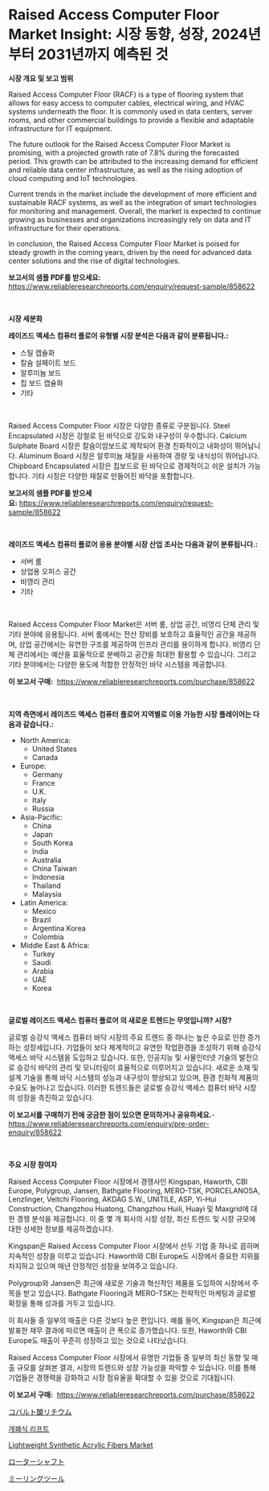 <p><h1>Raised Access Computer Floor Market Insight: 시장 동향, 성장, 2024년부터 2031년까지 예측된 것</h1></p><p><strong>시장 개요 및 보고 범위</strong></p>
<p><p>Raised Access Computer Floor (RACF) is a type of flooring system that allows for easy access to computer cables, electrical wiring, and HVAC systems underneath the floor. It is commonly used in data centers, server rooms, and other commercial buildings to provide a flexible and adaptable infrastructure for IT equipment.</p><p>The future outlook for the Raised Access Computer Floor Market is promising, with a projected growth rate of 7.8% during the forecasted period. This growth can be attributed to the increasing demand for efficient and reliable data center infrastructure, as well as the rising adoption of cloud computing and IoT technologies.</p><p>Current trends in the market include the development of more efficient and sustainable RACF systems, as well as the integration of smart technologies for monitoring and management. Overall, the market is expected to continue growing as businesses and organizations increasingly rely on data and IT infrastructure for their operations.</p><p>In conclusion, the Raised Access Computer Floor Market is poised for steady growth in the coming years, driven by the need for advanced data center solutions and the rise of digital technologies.</p></p>
<p><strong>보고서의 샘플 PDF를 받으세요:</strong> <a href="https://www.reliableresearchreports.com/enquiry/request-sample/858622">https://www.reliableresearchreports.com/enquiry/request-sample/858622</a></p>
<p>&nbsp;</p>
<p><strong>시장 세분화</strong></p>
<p><strong>레이즈드 액세스 컴퓨터 플로어 유형별 시장 분석은 다음과 같이 분류됩니다.:</strong></p>
<p><ul><li>스틸 캡슐화</li><li>칼슘 설페이트 보드</li><li>알루미늄 보드</li><li>칩 보드 캡슐화</li><li>기타</li></ul></p>
<p>&nbsp;</p>
<p><p>Raised Access Computer Floor 시장은 다양한 종류로 구분됩니다. Steel Encapsulated 시장은 강철로 된 바닥으로 강도와 내구성이 우수합니다. Calcium Sulphate Board 시장은 칼슘이암보드로 제작되어 환경 친화적이고 내화성이 뛰어납니다. Aluminum Board 시장은 알루미늄 재질을 사용하여 경량 및 내식성이 뛰어납니다. Chipboard Encapsulated 시장은 칩보드로 된 바닥으로 경제적이고 쉬운 설치가 가능합니다. 기타 시장은 다양한 재질로 만들어진 바닥을 포함합니다.</p></p>
<p><strong>보고서의 샘플 PDF를 받으세요:</strong>&nbsp;<a href="https://www.reliableresearchreports.com/enquiry/request-sample/858622">https://www.reliableresearchreports.com/enquiry/request-sample/858622</a></p>
<p>&nbsp;</p>
<p><strong> 레이즈드 액세스 컴퓨터 플로어 응용 분야별 시장 산업 조사는 다음과 같이 분류됩니다.:</strong></p>
<p><ul><li>서버 룸</li><li>상업용 오피스 공간</li><li>비영리 관리</li><li>기타</li></ul></p>
<p>&nbsp;</p>
<p><p>Raised Access Computer Floor Market은 서버 룸, 상업 공간, 비영리 단체 관리 및 기타 분야에 응용됩니다. 서버 룸에서는 전산 장비를 보호하고 효율적인 공간을 제공하며, 상업 공간에서는 유연한 구조를 제공하여 인프라 관리를 용이하게 합니다. 비영리 단체 관리에서는 예산을 효율적으로 분배하고 공간을 최대한 활용할 수 있습니다. 그리고 기타 분야에서는 다양한 용도에 적합한 안정적인 바닥 시스템을 제공합니다.</p></p>
<p><strong>이 보고서 구매:</strong>&nbsp; <a href="https://www.reliableresearchreports.com/purchase/858622">https://www.reliableresearchreports.com/purchase/858622</a></p>
<p>&nbsp;</p>
<p><strong>지역 측면에서 레이즈드 액세스 컴퓨터 플로어 지역별로 이용 가능한 시장 플레이어는 다음과 같습니다.:</strong></p>
<p><ul>
    <li>
        North America:
        <ul>
            <li>United States</li>
            <li>Canada</li>
        </ul>
    </li>
    <li>
        Europe:
        <ul>
            <li>Germany</li>
            <li>France</li>
            <li>U.K.</li>
            <li>Italy</li>
            <li>Russia</li>
        </ul>
    </li>
    <li>
        Asia-Pacific:
        <ul>
            <li>China</li>
            <li>Japan</li>
            <li>South Korea</li>
            <li>India</li>
            <li>Australia</li>
            <li>China Taiwan</li>
            <li>Indonesia</li>
            <li>Thailand</li>
            <li>Malaysia</li>
        </ul>
    </li>
    <li>
        Latin America:
        <ul>
            <li>Mexico</li>
            <li>Brazil</li>
            <li>Argentina Korea</li>
            <li>Colombia</li>
        </ul>
    </li>
    <li>
        Middle East & Africa:
        <ul>
            <li>Turkey</li>
            <li>Saudi</li>
            <li>Arabia</li>
            <li>UAE</li>
            <li>Korea</li>
        </ul>
    </li>
    </ul></p>
<p>&nbsp;</p>
<p><strong>글로벌 레이즈드 액세스 컴퓨터 플로어 의 새로운 트렌드는 무엇입니까? 시장?</strong></p>
<p><p>글로벌 승강식 액세스 컴퓨터 바닥 시장의 주요 트렌드 중 하나는 높은 수요로 인한 증가하는 성장세입니다. 기업들이 보다 체계적이고 유연한 작업환경을 조성하기 위해 승강식 액세스 바닥 시스템을 도입하고 있습니다. 또한, 인공지능 및 사물인터넷 기술의 발전으로 승강식 바닥의 관리 및 모니터링이 효율적으로 이루어지고 있습니다. 새로운 소재 및 설계 기술을 통해 바닥 시스템의 성능과 내구성이 향상되고 있으며, 환경 친화적 제품의 수요도 늘어나고 있습니다. 이러한 트렌드들은 글로벌 승강식 액세스 컴퓨터 바닥 시장의 성장을 촉진하고 있습니다.</p></p>
<p><strong>이 보고서를 구매하기 전에 궁금한 점이 있으면 문의하거나 공유하세요.</strong>- <a href="https://www.reliableresearchreports.com/enquiry/pre-order-enquiry/858622">https://www.reliableresearchreports.com/enquiry/pre-order-enquiry/858622</a></p>
<p>&nbsp;</p>
<p><strong>주요 시장 참여자</strong></p>
<p><p>Raised Access Computer Floor 시장에서 경쟁사인 Kingspan, Haworth, CBI Europe, Polygroup, Jansen, Bathgate Flooring, MERO-TSK, PORCELANOSA, Lenzlinger, Veitchi Flooring, AKDAG S.W., UNITILE, ASP, Yi-Hui Construction, Changzhou Huatong, Changzhou Huili, Huayi 및 Maxgrid에 대한 경쟁 분석을 제공합니다. 이 중 몇 개 회사의 시장 성장, 최신 트렌드 및 시장 규모에 대한 상세한 정보를 제공하겠습니다.</p><p>Kingspan은 Raised Access Computer Floor 시장에서 선두 기업 중 하나로 꼽히며 지속적인 성장을 이루고 있습니다. Haworth와 CBI Europe도 시장에서 중요한 지위를 차지하고 있으며 매년 안정적인 성장을 보여주고 있습니다.</p><p>Polygroup와 Jansen은 최근에 새로운 기술과 혁신적인 제품을 도입하여 시장에서 주목을 받고 있습니다. Bathgate Flooring과 MERO-TSK는 전략적인 마케팅과 글로벌 확장을 통해 성과를 거두고 있습니다.</p><p>이 회사들 중 일부의 매출은 다른 것보다 높은 편입니다. 예를 들어, Kingspan은 최근에 발표한 재무 결과에 따르면 매출이 큰 폭으로 증가했습니다. 또한, Haworth와 CBI Europe도 매출이 꾸준히 성장하고 있는 것으로 나타났습니다.</p><p>Raised Access Computer Floor 시장에서 유명한 기업들 중 일부의 최신 동향 및 매출 규모를 살펴본 결과, 시장의 트렌드와 성장 가능성을 파악할 수 있습니다. 이를 통해 기업들은 경쟁력을 강화하고 시장 점유율을 확대할 수 있을 것으로 기대됩니다.</p></p>
<p><strong>이 보고서 구매:</strong>&nbsp;&nbsp;<a href="https://www.reliableresearchreports.com/purchase/858622">https://www.reliableresearchreports.com/purchase/858622</a></p>
<p><p><a href="https://medium.com/@shade463/%E3%83%AA%E3%83%81%E3%82%A6%E3%83%A0%E3%82%B3%E3%83%90%E3%83%AB%E3%83%88%E9%85%B8%E5%8C%96%E7%89%A9%E5%B8%82%E5%A0%B4-%E6%88%90%E5%8A%9F%E3%81%99%E3%82%8B%E3%83%93%E3%82%B8%E3%83%8D%E3%82%B9%E6%88%A6%E7%95%A5%E3%81%AE%E9%8D%B52031%E5%B9%B4%E3%81%BE%E3%81%A7%E3%81%AE%E4%BA%88%E6%B8%AC-e084f62f5e45">コバルト酸リチウム</a></p><p><a href="https://github.com/vskv4779xr1/Market-Research-Report-List-1/blob/main/51885904928.md">개폐식 리프트</a></p><p><a href="https://issuu.com/reportprime-2/docs/lightweight-synthetic-acrylic-fibers-market-size-2">Lightweight Synthetic Acrylic Fibers Market</a></p><p><a href="https://github.com/mcbeesbxa270/Market-Research-Report-List-1/blob/main/54705505346.md">ローターシャフト</a></p><p><a href="https://github.com/EmoryYundt1935/Market-Research-Report-List-1/blob/main/16643625347.md">ミーリングツール</a></p></p>
